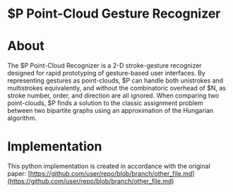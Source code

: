 # $P Point-Cloud Gesture Recognizer

# About

The $P Point-Cloud Recognizer is a 2-D stroke-gesture recognizer designed for rapid prototyping of gesture-based user interfaces. By representing gestures as point-clouds, $P can handle both unistrokes and multistrokes equivalently, and without the combinatoric overhead of $N, as stroke number, order, and direction are all ignored. When comparing two point-clouds, $P finds a solution to the classic assignment problem between two bipartite graphs using an approximation of the Hungarian algorithm.

# Implementation

This python implementation is created in accordance with the original paper: [https://github.com/user/repo/blob/branch/other_file.md](https://github.com/user/repo/blob/branch/other_file.md)
